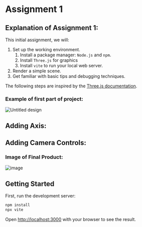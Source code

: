 # Assignment 1

## Explanation of Assignment 1:
This initial assignment, we will:

1. Set up the working environment.
   1. Install a package manager: `Node.js` and `npm`.
   2. Install `Three.js` for graphics
   3. Install `vite` to run your local web server.
2. Render a simple scene.
3. Get familiar with basic tips and debugging techniques.

The following steps are inspired by the [Three.js documentation](https://threejs.org/docs/#manual/en/introduction/Installation).

### Example of first part of project:
![Untitled design](https://github.com/user-attachments/assets/74be88ff-3d4d-4fc1-9ae0-9f7e8390a381)

## Adding Axis:

## Adding Camera Controls:

### Image of Final Product:
![image](https://github.com/user-attachments/assets/130bca9a-68e8-458e-83af-4add9e0c05bf)

## Getting Started
First, run the development server:

```bash
npm install
npx vite
```

Open [http://localhost:3000](http://localhost:3000) with your browser to see the result.
